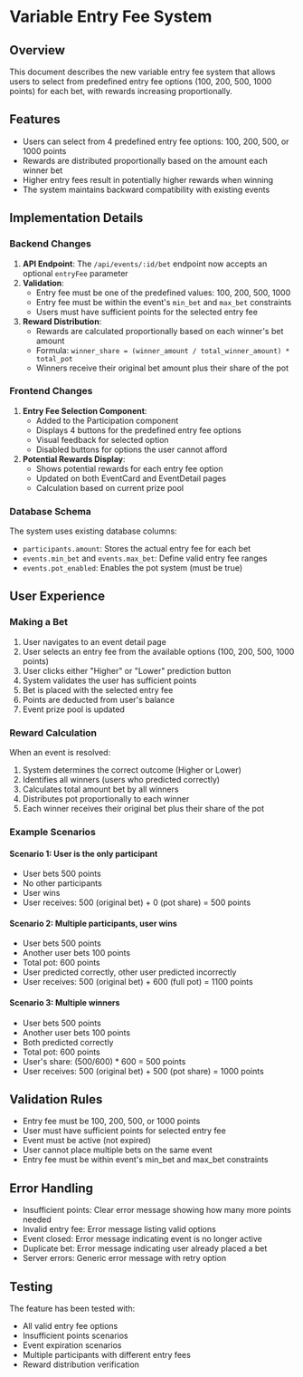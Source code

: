 # Variable Entry Fee System

## Overview
This document describes the new variable entry fee system that allows users to select from predefined entry fee options (100, 200, 500, 1000 points) for each bet, with rewards increasing proportionally.

## Features
- Users can select from 4 predefined entry fee options: 100, 200, 500, or 1000 points
- Rewards are distributed proportionally based on the amount each winner bet
- Higher entry fees result in potentially higher rewards when winning
- The system maintains backward compatibility with existing events

## Implementation Details

### Backend Changes
1. **API Endpoint**: The `/api/events/:id/bet` endpoint now accepts an optional `entryFee` parameter
2. **Validation**: 
   - Entry fee must be one of the predefined values: 100, 200, 500, 1000
   - Entry fee must be within the event's `min_bet` and `max_bet` constraints
   - Users must have sufficient points for the selected entry fee
3. **Reward Distribution**: 
   - Rewards are calculated proportionally based on each winner's bet amount
   - Formula: `winner_share = (winner_amount / total_winner_amount) * total_pot`
   - Winners receive their original bet amount plus their share of the pot

### Frontend Changes
1. **Entry Fee Selection Component**: 
   - Added to the Participation component
   - Displays 4 buttons for the predefined entry fee options
   - Visual feedback for selected option
   - Disabled buttons for options the user cannot afford
2. **Potential Rewards Display**:
   - Shows potential rewards for each entry fee option
   - Updated on both EventCard and EventDetail pages
   - Calculation based on current prize pool

### Database Schema
The system uses existing database columns:
- `participants.amount`: Stores the actual entry fee for each bet
- `events.min_bet` and `events.max_bet`: Define valid entry fee ranges
- `events.pot_enabled`: Enables the pot system (must be true)

## User Experience

### Making a Bet
1. User navigates to an event detail page
2. User selects an entry fee from the available options (100, 200, 500, 1000 points)
3. User clicks either "Higher" or "Lower" prediction button
4. System validates the user has sufficient points
5. Bet is placed with the selected entry fee
6. Points are deducted from user's balance
7. Event prize pool is updated

### Reward Calculation
When an event is resolved:
1. System determines the correct outcome (Higher or Lower)
2. Identifies all winners (users who predicted correctly)
3. Calculates total amount bet by all winners
4. Distributes pot proportionally to each winner
5. Each winner receives their original bet plus their share of the pot

### Example Scenarios

#### Scenario 1: User is the only participant
- User bets 500 points
- No other participants
- User wins
- User receives: 500 (original bet) + 0 (pot share) = 500 points

#### Scenario 2: Multiple participants, user wins
- User bets 500 points
- Another user bets 100 points
- Total pot: 600 points
- User predicted correctly, other user predicted incorrectly
- User receives: 500 (original bet) + 600 (full pot) = 1100 points

#### Scenario 3: Multiple winners
- User bets 500 points
- Another user bets 100 points
- Both predicted correctly
- Total pot: 600 points
- User's share: (500/600) * 600 = 500 points
- User receives: 500 (original bet) + 500 (pot share) = 1000 points

## Validation Rules
- Entry fee must be 100, 200, 500, or 1000 points
- User must have sufficient points for selected entry fee
- Event must be active (not expired)
- User cannot place multiple bets on the same event
- Entry fee must be within event's min_bet and max_bet constraints

## Error Handling
- Insufficient points: Clear error message showing how many more points needed
- Invalid entry fee: Error message listing valid options
- Event closed: Error message indicating event is no longer active
- Duplicate bet: Error message indicating user already placed a bet
- Server errors: Generic error message with retry option

## Testing
The feature has been tested with:
- All valid entry fee options
- Insufficient points scenarios
- Event expiration scenarios
- Multiple participants with different entry fees
- Reward distribution verification